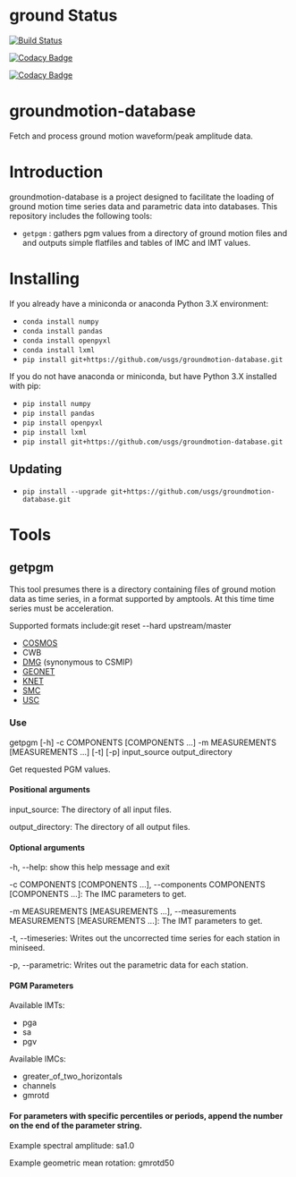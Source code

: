 ground Status
=======
[![Build Status](https://travis-ci.org/usgs/groundmotion-database.svg?branch=master)](https://travis-ci.org/usgs/groundmotion-database)

[![Codacy Badge](https://api.codacy.com/project/badge/Grade/46cce5f95a564e50bfc43cd6ab82e51f)](https://www.codacy.com/app/hschovanec-usgs/groundmotion-database?utm_source=github.com&amp;utm_medium=referral&amp;utm_content=usgs/groundmotion-database&amp;utm_campaign=Badge_Grade)

[![Codacy Badge](https://api.codacy.com/project/badge/Coverage/46cce5f95a564e50bfc43cd6ab82e51f)](https://www.codacy.com/app/hschovanec-usgs/groundmotion-database?utm_source=github.com&utm_medium=referral&utm_content=usgs/groundmotion-database&utm_campaign=Badge_Coverage)


groundmotion-database
=====

Fetch and process ground motion waveform/peak amplitude data.

# Introduction

groundmotion-database is a project designed to facilitate the loading of
ground motion time series data and parametric data into databases.
This repository includes the following tools:

 * `getpgm` : gathers pgm values from a directory of ground motion files and
and outputs simple flatfiles and tables of IMC and IMT values.

# Installing

If you already have a miniconda or anaconda Python 3.X environment:

 - `conda install numpy`
 - `conda install pandas`
 - `conda install openpyxl`
 - `conda install lxml`
 - `pip install git+https://github.com/usgs/groundmotion-database.git`

If you do not have anaconda or miniconda, but have Python 3.X installed with pip:
 - `pip install numpy`
 - `pip install pandas`
 - `pip install openpyxl`
 - `pip install lxml`
 - `pip install git+https://github.com/usgs/groundmotion-database.git`

## Updating

 - `pip install --upgrade git+https://github.com/usgs/groundmotion-database.git`

# Tools

## getpgm

This tool presumes there is a directory containing files of ground
motion data as time series, in a format supported by amptools. At this time
time series must be acceleration.

Supported formats include:git reset --hard upstream/master
- [COSMOS](https://strongmotioncenter.org/vdc/cosmos_format_1_20.pdf
)
- CWB
- [DMG](ftp://ftp.consrv.ca.gov/pub/dmg/csmip/Formats/DMGformat85.pdf
) (synonymous to CSMIP)
- [GEONET](https://www.geonet.org.nz/data/supplementary/strong_motion_file_formats)
- [KNET](http://www.kyoshin.bosai.go.jp/kyoshin/man/knetform_en.html
)
- [SMC](https://escweb.wr.usgs.gov/nsmp-data/smcfmt.html
)
- [USC](https://strongmotioncenter.org/vdc/USC_Vol1Format.txt)

### Use
getpgm [-h] -c COMPONENTS [COMPONENTS ...] -m MEASUREMENTS
              [MEASUREMENTS ...] [-t] [-p]
              input_source output_directory

Get requested PGM values.


#### Positional arguments

  input_source:          The directory of all input files.

  output_directory:      The directory of all output files.

#### Optional arguments

  -h, --help:            show this help message and exit

  -c COMPONENTS [COMPONENTS ...], --components COMPONENTS [COMPONENTS ...]:
                        The IMC parameters to get.


  -m MEASUREMENTS [MEASUREMENTS ...], --measurements MEASUREMENTS [MEASUREMENTS ...]:
                        The IMT parameters to get.


  -t, --timeseries:      Writes out the uncorrected time series for each
                        station in miniseed.


  -p, --parametric:      Writes out the parametric data for each station.

#### PGM Parameters
Available IMTs:
- pga
- sa
- pgv

Available IMCs:
- greater_of_two_horizontals
- channels
- gmrotd

#### For parameters with specific percentiles or periods, append the number on the end of the parameter string.

Example spectral amplitude: sa1.0

Example geometric mean rotation: gmrotd50
